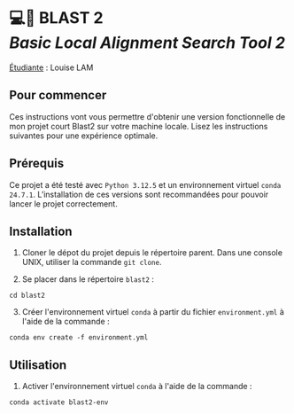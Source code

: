 **💻🧬 BLAST 2**\
_Basic Local Alignment Search Tool 2_
==============
<ins>Étudiante</ins> : Louise LAM   

## Pour commencer
Ces instructions vont vous permettre d'obtenir une version fonctionnelle de mon projet court Blast2 sur votre machine locale. Lisez les instructions suivantes pour une expérience optimale.

## Prérequis
Ce projet a été testé avec `Python 3.12.5` et un environnement virtuel `conda 24.7.1`. L’installation de ces versions sont recommandées pour pouvoir lancer le projet correctement.

## Installation
1. Cloner le dépot du projet depuis le répertoire parent. Dans une console UNIX, utiliser la commande `git clone`.

2. Se placer dans le répertoire `blast2` : 
```
cd blast2
```

3. Créer l'environnement virtuel `conda` à partir du fichier `environment.yml` à l'aide de la commande :
```
conda env create -f environment.yml
```



## Utilisation
1. Activer l'environnement virtuel `conda` à l'aide de la commande : 
```
conda activate blast2-env
```

